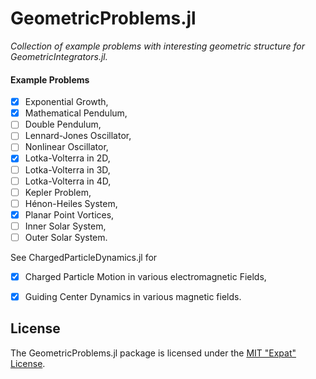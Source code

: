 
# GeometricProblems.jl

*Collection of example problems with interesting geometric structure for GeometricIntegrators.jl.*


#### Example Problems

- [x] Exponential Growth,
- [x] Mathematical Pendulum,
- [ ] Double Pendulum,
- [ ] Lennard-Jones Oscillator,
- [ ] Nonlinear Oscillator,
- [x] Lotka-Volterra in 2D,
- [ ] Lotka-Volterra in 3D,
- [ ] Lotka-Volterra in 4D,
- [ ] Kepler Problem,
- [ ] Hénon-Heiles System,
- [x] Planar Point Vortices,
- [ ] Inner Solar System,
- [ ] Outer Solar System.

See ChargedParticleDynamics.jl for

- [x] Charged Particle Motion in various electromagnetic Fields,
- [x] Guiding Center Dynamics in various magnetic fields.


## License

The GeometricProblems.jl package is licensed under the [MIT "Expat" License](LICENSE.md).

